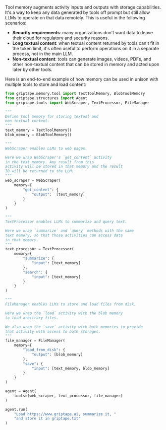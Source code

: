 Tool memory augments activity inputs and outputs with storage capabilities. It's a way to keep any data generated by tools off prompt but still allow LLMs to operate on that data remotely. This is useful in the following scenarios:

* **Security requirements**: many organizations don't want data to leave their cloud for regulatory and security reasons.
* **Long textual content**: when textual content returned by tools can't fit in the token limit, it's often useful to perform operations on it in a separate process, not in the main LLM.
* **Non-textual content**: tools can generate images, videos, PDFs, and other non-textual content that can be stored in memory and acted upon later by other tools.

Here is an end-to-end example of how memory can be used in unison with multiple tools to store and load content:

```python
from griptape.memory.tool import TextToolMemory, BlobToolMemory
from griptape.structures import Agent
from griptape.tools import WebScraper, TextProcessor, FileManager

"""
Define tool memory for storing textual and
non-textual content.
"""
text_memory = TextToolMemory()
blob_memory = BlobToolMemory()

"""
WebScraper enables LLMs to web pages.

Here we wrap WebScraper's `get_content` activity
in the text memory. Any result from this
activity will be stored in that memory and the result
ID will be returned to the LLM.
"""
web_scraper = WebScraper(
    memory={
        "get_content": {
            "output":  [text_memory]
        }
    }
)

"""
TextProcessor enables LLMs to summarize and query text.

Here we wrap `summarize` and `query` methods with the same
text memory, so that those activities can access data
in that memory.
"""
text_processor = TextProcessor(
    memory={
        "summarize": {
            "input": [text_memory]
        },
        "search": {
            "input": [text_memory]
        }
    }
)

"""
FileManager enables LLMs to store and load files from disk.

Here we wrap the `load` activity with the blob memory
to load arbitrary files.

We also wrap the `save` activity with both memories to provide
that activity with access to both storages.
"""
file_manager = FileManager(
    memory={
        "load_from_disk": {
            "output": [blob_memory]
        },
        "save": {
            "input": [text_memory, blob_memory]
        }
    }
)

agent = Agent(
    tools=[web_scraper, text_processor, file_manager]
)

agent.run(
    "Load https://www.griptape.ai, summarize it, "
    "and store it in griptape.txt"
)
```